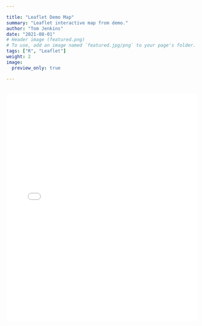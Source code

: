 ```yaml
---

title: "Leaflet Demo Map"
summary: "Leaflet interactive map from demo."
author: "Tom Jenkins"
date: "2021-08-01"
# Header image (featured.png)
# To use, add an image named `featured.jpg/png` to your page's folder. 
tags: ["R", "Leaflet"]
weight: 2
image:
  preview_only: true

---
```



<br/>

<iframe height="600" width="100%" frameborder="yes"
src="final_map_leaflet_demo.html"></iframe>
